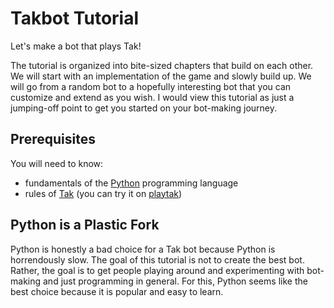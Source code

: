 # Takbot Tutorial

Let's make a bot that plays Tak!

The tutorial is organized into bite-sized chapters that build on each other.
We will start with an implementation of the game and slowly build up.
We will go from a random bot to a hopefully interesting bot that you can customize
and extend as you wish. I would view this tutorial as just a jumping-off point
to get you started on your bot-making journey.

## Prerequisites

You will need to know:
- fundamentals of the [Python] programming language
- rules of [Tak] (you can try it on [playtak])

[Python]: https://www.python.org/
[Tak]: https://ustak.org/play-beautiful-game-tak/
[playtak]: https://playtak.com/

## Python is a Plastic Fork

Python is honestly a bad choice for a Tak bot because Python is horrendously slow.
The goal of this tutorial is not to create the best bot.
Rather, the goal is to get people playing around and experimenting with bot-making
and just programming in general. For this, Python seems like the best choice
because it is popular and easy to learn.
